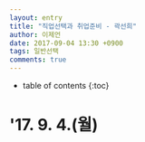 ```yaml
---
layout: entry
title: "직업선택과 취업준비 - 곽선희"
author: 이제언
date: 2017-09-04 13:30 +0900
tags: 일반선택
comments: true
--- 
```

* table of contents
{:toc}


# '17. 9. 4.(월)

